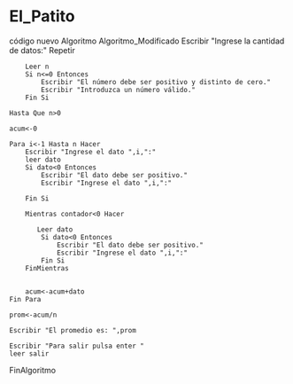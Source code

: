 # El_Patito
código nuevo
Algoritmo  Algoritmo_Modificado
	Escribir "Ingrese la cantidad de datos:"
	Repetir
		
		Leer n
		Si n<=0 Entonces
			Escribir "El número debe ser positivo y distinto de cero."
			Escribir "Introduzca un número válido."
		Fin Si
		
	Hasta Que n>0
	
	acum<-0
	
	Para i<-1 Hasta n Hacer
		Escribir "Ingrese el dato ",i,":"
	    leer dato
		Si dato<0 Entonces
			Escribir "El dato debe ser positivo."
			Escribir "Ingrese el dato ",i,":"
			
		Fin Si
		
		Mientras contador<0 Hacer
			
		   Leer dato
			Si dato<0 Entonces
				Escribir "El dato debe ser positivo."
				Escribir "Ingrese el dato ",i,":"
			Fin Si
		FinMientras
	
		
		acum<-acum+dato
	Fin Para
	
	prom<-acum/n
	
	Escribir "El promedio es: ",prom
	
	Escribir "Para salir pulsa enter "
	leer salir 
		
FinAlgoritmo
